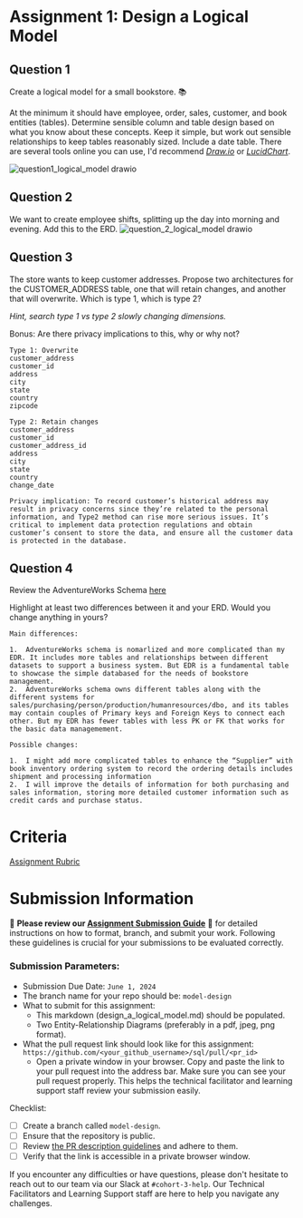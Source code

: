 # Assignment 1: Design a Logical Model

## Question 1
Create a logical model for a small bookstore. 📚

At the minimum it should have employee, order, sales, customer, and book entities (tables). Determine sensible column and table design based on what you know about these concepts. Keep it simple, but work out sensible relationships to keep tables reasonably sized. Include a date table. There are several tools online you can use, I'd recommend [_Draw.io_](https://www.drawio.com/) or [_LucidChart_](https://www.lucidchart.com/pages/).

![question1_logical_model drawio](https://github.com/lynnc00/sql/assets/167378358/58e2fdee-7ba9-489f-bac3-84aa91f7b68c)



## Question 2
We want to create employee shifts, splitting up the day into morning and evening. Add this to the ERD.
![question_2_logical_model drawio](https://github.com/lynnc00/sql/assets/167378358/bca64e92-5694-47e0-9c1d-46ead8ab64fc)



## Question 3
The store wants to keep customer addresses. Propose two architectures for the CUSTOMER_ADDRESS table, one that will retain changes, and another that will overwrite. Which is type 1, which is type 2?

_Hint, search type 1 vs type 2 slowly changing dimensions._

Bonus: Are there privacy implications to this, why or why not?
```
Type 1: Overwrite
customer_address
customer_id
address
city
state
country
zipcode

Type 2: Retain changes
customer_address
customer_id
customer_address_id
address
city
state
country
change_date

Privacy implication: To record customer’s historical address may result in privacy concerns since they’re related to the personal information, and Type2 method can rise more serious issues. It’s critical to implement data protection regulations and obtain customer’s consent to store the data, and ensure all the customer data is protected in the database.
```




## Question 4
Review the AdventureWorks Schema [here](https://i.stack.imgur.com/LMu4W.gif)

Highlight at least two differences between it and your ERD. Would you change anything in yours?
```
Main differences:

1.	AdventureWorks schema is nomarlized and more complicated than my EDR. It includes more tables and relationships between different datasets to support a business system. But EDR is a fundamental table to showcase the simple databased for the needs of bookstore management.
2.	AdventureWorks schema owns different tables along with the different systems for sales/purchasing/person/production/humanresources/dbo, and its tables may contain couples of Primary keys and Foreign Keys to connect each other. But my EDR has fewer tables with less PK or FK that works for the basic data managemement.

Possible changes:

1.	I might add more complicated tables to enhance the “Supplier” with book inventory ordering system to record the ordering details includes shipment and processing information
2.	I will improve the details of information for both purchasing and sales information, storing more detailed customer information such as credit cards and purchase status.

```



# Criteria

[Assignment Rubric](./assignment_rubric.md)

# Submission Information

🚨 **Please review our [Assignment Submission Guide](https://github.com/UofT-DSI/onboarding/blob/main/onboarding_documents/submissions.md)** 🚨 for detailed instructions on how to format, branch, and submit your work. Following these guidelines is crucial for your submissions to be evaluated correctly.

### Submission Parameters:
* Submission Due Date: `June 1, 2024`
* The branch name for your repo should be: `model-design`
* What to submit for this assignment:
    * This markdown (design_a_logical_model.md) should be populated.
    * Two Entity-Relationship Diagrams (preferably in a pdf, jpeg, png format).
* What the pull request link should look like for this assignment: `https://github.com/<your_github_username>/sql/pull/<pr_id>`
    * Open a private window in your browser. Copy and paste the link to your pull request into the address bar. Make sure you can see your pull request properly. This helps the technical facilitator and learning support staff review your submission easily.

Checklist:
- [ ] Create a branch called `model-design`.
- [ ] Ensure that the repository is public.
- [ ] Review [the PR description guidelines](https://github.com/UofT-DSI/onboarding/blob/main/onboarding_documents/submissions.md#guidelines-for-pull-request-descriptions) and adhere to them.
- [ ] Verify that the link is accessible in a private browser window.

If you encounter any difficulties or have questions, please don't hesitate to reach out to our team via our Slack at `#cohort-3-help`. Our Technical Facilitators and Learning Support staff are here to help you navigate any challenges.
